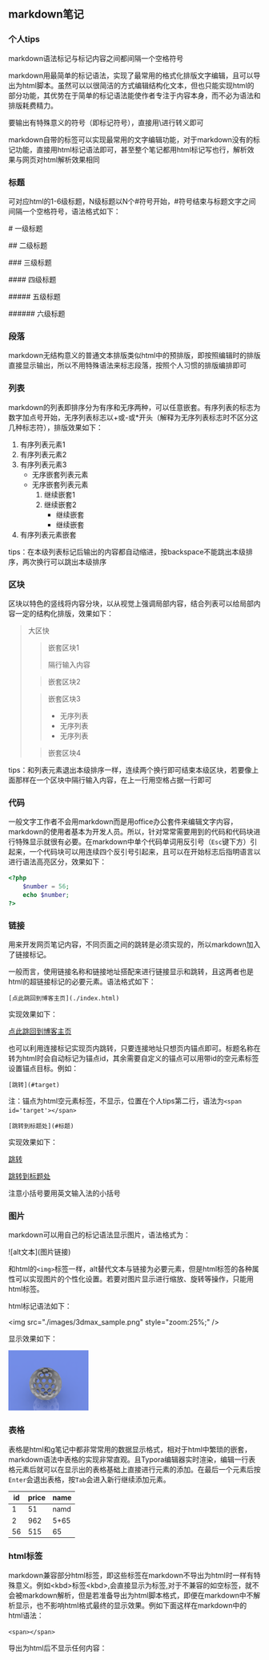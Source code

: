 ## markdown笔记



### 个人tips

markdown语法标记与标记内容之间都间隔一个空格符号<span id='target'> </span>

markdown用最简单的标记语法，实现了最常用的格式化排版文字编辑，且可以导出为html脚本。虽然可以以很简洁的方式编辑结构化文本，但也只能实现html的部分功能，其优势在于简单的标记语法能使作者专注于内容本身，而不必为语法和排版耗费精力。

要输出有特殊意义的符号（即标记符号），直接用\进行转义即可

markdown自带的标签可以实现最常用的文字编辑功能，对于markdown没有的标记功能，直接用html标记语法即可，甚至整个笔记都用html标记写也行，解析效果与网页对html解析效果相同



### 标题

可对应html的1-6级标题，N级标题以N个#符号开始，#符号结束与标题文字之间间隔一个空格符号，语法格式如下：

\# 一级标题

\## 二级标题

\### 三级标题

\#### 四级标题

\##### 五级标题

\###### 六级标题



### 段落

markdown无结构意义的普通文本排版类似html中的预排版，即按照编辑时的排版直接显示输出，所以不用特殊语法来标志段落，按照个人习惯的排版编排即可



### 列表

markdown的列表即排序分为有序和无序两种，可以任意嵌套。有序列表的标志为数字加点号开始，无序列表标志以+或-或*开头（解释为无序列表标志时不区分这几种标志符），排版效果如下：

1. 有序列表元素1
2. 有序列表元素2
3. 有序列表元素3
   + 无序嵌套列表元素
   + 无序嵌套列表元素
     1. 继续嵌套1
     2. 继续嵌套2
        + 继续嵌套
        + 继续嵌套
4. 有序列表元素嵌套

tips：在本级列表标记后输出的内容都自动缩进，按backspace不能跳出本级排序，两次换行可以跳出本级排序

### 区块

区块以特色的竖线将内容分块，以从视觉上强调局部内容，结合列表可以给局部内容一定的结构化排版，效果如下：

> 大区快
>
> >嵌套区块1
> >
> > 
> >
> >隔行输入内容
>
> > 嵌套区块2
> >
> >  
>
> > 嵌套区块3
> >
> > + 无序列表
> > + 无序列表
> > + 无序列表
>
> > 嵌套区块4
> >
> >  

tips：和列表元素退出本级排序一样，连续两个换行即可结束本级区块，若要像上面那样在一个区块中隔行输入内容，在上一行用空格占据一行即可





### 代码

一般文字工作者不会用markdown而是用office办公套件来编辑文字内容，markdown的使用者基本为开发人员。所以，针对常常需要用到的代码和代码块进行特殊显示就很有必要。在markdown中单个代码单词用反引号（`Esc`键下方）引起来，一个代码块可以用连续四个反引号引起来，且可以在开始标志后指明语言以进行语法高亮区分，效果如下：

````php
<?php
    $number = 56;
    echo $number;
?>
````



### 链接

用来开发网页笔记内容，不同页面之间的跳转是必须实现的，所以markdown加入了链接标记。

一般而言，使用链接名称和链接地址搭配来进行链接显示和跳转，且这两者也是html的超链接标记的必要元素。语法格式如下：

`[点此跳回到博客主页](./index.html)`

实现效果如下：

[点此跳回到博客主页](./index.html)

也可以利用连接标记实现页内跳转，只要连接地址只想页内锚点即可。标题名称在转为html时会自动标记为锚点id，其余需要自定义的锚点可以用带id的空元素标签设置锚点目标。例如：

`[跳转](#target)`

注：锚点为html空元素标签，不显示，位置在个人tips第二行，语法为`<span id='target'></span>`

`[跳转到标题处](#标题)`

实现效果如下：

[跳转](#target)

[跳转到标题处](#标题)

注意小括号要用英文输入法的小括号



### 图片

markdown可以用自己的标记语法显示图片，语法格式为：

\![alt文本]\(图片链接)

和html的`<img>`标签一样，alt替代文本与链接为必要元素，但是html标签的各种属性可以实现图片的个性化设置。若要对图片显示进行缩放、旋转等操作，只能用html标签。

html标记语法如下：

\<img src="./images/3dmax_sample.png" style="zoom:25%;" />

显示效果如下：



<img src="./images/3dmax_sample.png" style="zoom:25%;" />

### 表格

表格是html和g笔记中都非常常用的数据显示格式，相对于html中繁琐的嵌套，markdown语法中表格的实现非常直观。且Typora编辑器实时渲染，编辑一行表格元素后就可以在显示出的表格基础上直接进行元素的添加。在最后一个元素后按`Enter`会退出表格，按`Tab`会进入新行继续添加元素。

| id   | price | name |
| ---- | ----- | ---- |
| 1    | 51    | namd |
| 2    | 962   | 5+65 |
| 56   | 515   | 65   |



### html标签

markdown兼容部分html标签，即这些标签在markdown不导出为html时一样有特殊意义。例如\<kbd>标签\<kbd>,会直接显示为<kbd>标签</kbd>,对于不兼容的如空<span>标签，就不会被markdown解析，但是若准备导出为html脚本格式，即便在markdown中不解析显示，也不影响html格式最终的显示效果。例如下面这样在markdown中的html语法：

`<span></span>`

导出为html后不显示任何内容：

<span ></span>





